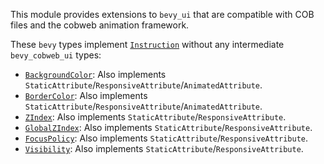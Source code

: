 This module provides extensions to `bevy_ui` that are compatible with COB files and the cobweb animation framework.

These `bevy` types implement [`Instruction`](bevy_cobweb_ui::prelude::Instruction) without any intermediate `bevy_cobweb_ui` types:
- [`BackgroundColor`](bevy::prelude::BackgroundColor): Also implements `StaticAttribute`/`ResponsiveAttribute`/`AnimatedAttribute`.
- [`BorderColor`](bevy::prelude::BorderColor): Also implements `StaticAttribute`/`ResponsiveAttribute`/`AnimatedAttribute`.
- [`ZIndex`](bevy::prelude::ZIndex): Also implements `StaticAttribute`/`ResponsiveAttribute`.
- [`GlobalZIndex`](bevy::prelude::GlobalZIndex): Also implements `StaticAttribute`/`ResponsiveAttribute`.
- [`FocusPolicy`](bevy::ui::FocusPolicy): Also implements `StaticAttribute`/`ResponsiveAttribute`.
- [`Visibility`](bevy::prelude::Visibility): Also implements `StaticAttribute`/`ResponsiveAttribute`.
